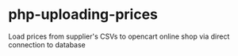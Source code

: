 # php-uploading-prices
Load prices from supplier's CSVs to opencart online shop via direct connection to database
